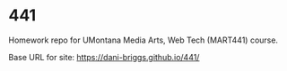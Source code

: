 # 441

Homework repo for UMontana Media Arts, Web Tech (MART441) course.

Base URL for site:
https://dani-briggs.github.io/441/ 
